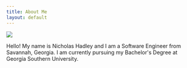 ```yaml
---
title: About Me
layout: default
---
```


<div class="intro">
  <img class="portrait" src="{{ '/assets/images/headshot.png' | relative_url }}" />
  <p>Hello! My name is Nicholas Hadley and I am a Software Engineer from Savannah, Georgia. I am currently pursuing my Bachelor's Degree at Georgia Southern University.</p>
</div>
